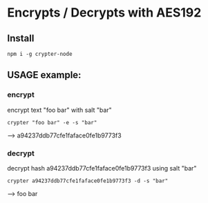 # Encrypts / Decrypts with AES192

## Install
    npm i -g crypter-node

## USAGE example:
### encrypt
encrypt text "foo bar" with salt "bar"

    crypter "foo bar" -e -s "bar"
    

--> a94237ddb77cfe1faface0fe1b9773f3

### decrypt
decrypt hash a94237ddb77cfe1faface0fe1b9773f3 using salt "bar"

    crypter a94237ddb77cfe1faface0fe1b9773f3 -d -s "bar"

--> foo bar
